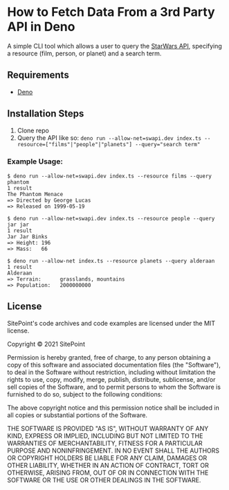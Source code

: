# How to Fetch Data From a 3rd Party API in Deno

A simple CLI tool which allows a user to query the [StarWars API](https://swapi.dev/), specifying a resource (film, person, or planet) and a search term.

## Requirements

* [Deno](https://deno.land/#installation)

## Installation Steps

1. Clone repo
2. Query the API like so: `deno run --allow-net=swapi.dev index.ts --resource=["films"|"people"|"planets"] --query="search term"`

### Example Usage:

```
$ deno run --allow-net=swapi.dev index.ts --resource films --query phantom
1 result
The Phantom Menace
=> Directed by George Lucas
=> Released on 1999-05-19

$ deno run --allow-net=swapi.dev index.ts --resource people --query jar jar
1 result
Jar Jar Binks
=> Height: 196
=> Mass:   66

$ deno run --allow-net index.ts --resource planets --query alderaan
1 result
Alderaan
=> Terrain:      grasslands, mountains
=> Population:   2000000000
```

## License

SitePoint's code archives and code examples are licensed under the MIT license.

Copyright © 2021 SitePoint

Permission is hereby granted, free of charge, to any person obtaining a copy of this software and associated documentation files (the "Software"), to deal in the Software without restriction, including without limitation the rights to use, copy, modify, merge, publish, distribute, sublicense, and/or sell copies of the Software, and to permit persons to whom the Software is furnished to do so, subject to the following conditions:

The above copyright notice and this permission notice shall be included in all copies or substantial portions of the Software.

THE SOFTWARE IS PROVIDED "AS IS", WITHOUT WARRANTY OF ANY KIND, EXPRESS OR IMPLIED, INCLUDING BUT NOT LIMITED TO THE WARRANTIES OF MERCHANTABILITY, FITNESS FOR A PARTICULAR PURPOSE AND NONINFRINGEMENT. IN NO EVENT SHALL THE AUTHORS OR COPYRIGHT HOLDERS BE LIABLE FOR ANY CLAIM, DAMAGES OR OTHER LIABILITY, WHETHER IN AN ACTION OF CONTRACT, TORT OR OTHERWISE, ARISING FROM, OUT OF OR IN CONNECTION WITH THE SOFTWARE OR THE USE OR OTHER DEALINGS IN THE SOFTWARE.
